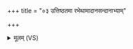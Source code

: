 +++
title = "०३ उत्तिष्ठतमा रभेथामादानसन्दानाभ्याम्"

+++
<details><summary>मूलम् (VS)</summary>

उत्ति॑ष्ठत॒मा र॑भेथामादानसंदा॒नाभ्या॑म्। अ॒मित्रा॑णां॒ सेना॑ अ॒भि ध॑त्तमर्बुदे ॥
</details>